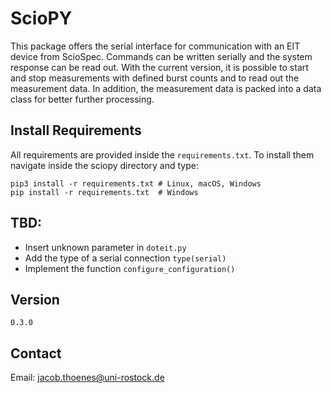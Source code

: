 # ScioPY

This package offers the serial interface for communication with an EIT device from ScioSpec. Commands can be written serially and the system response can be read out. With the current version, it is possible to start and stop measurements with defined burst counts and to read out the measurement data. In addition, the measurement data is packed into a data class for better further processing.

## Install Requirements

All requirements are provided inside the `requirements.txt`. To install them navigate inside the sciopy directory and type:

    pip3 install -r requirements.txt # Linux, macOS, Windows
    pip install -r requirements.txt  # Windows

## TBD:

- Insert unknown parameter in `doteit.py`
- Add the type of a serial connection `type(serial)`
- Implement the function `configure_configuration()`

## Version

    0.3.0

## Contact

Email: jacob.thoenes@uni-rostock.de
